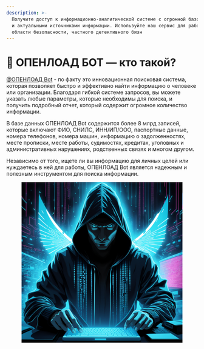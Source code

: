 ```yaml
---
description: >-
  Получите доступ к информационно-аналитической системе с огромной базой данных
  и актуальными источниками информации. Используйте наш сервис для работы в
  области безопасности, частного детективного бизн
---
```


# 👼 ОПЕНЛОАД БОТ — кто такой?

[@ОПЕНЛОАД Bot](https://vk.cc/cxAomA) - по факту это инновационная поисковая система, которая позволяет быстро и эффективно найти информацию о человеке или организации. Благодаря гибкой системе запросов, вы можете указать любые параметры, которые необходимы для поиска, и получить подробный отчет, который содержит огромное количество информации.

В базе данных ОПЕНЛОАД Bot содержится более 8 млрд записей, которые включают ФИО, СНИЛС, ИНН/ИП/ООО, паспортные данные, номера телефонов, номера машин, информацию о задолженностях, месте прописки, месте работы, судимостях, кредитах, уголовных и административных нарушениях, родственных связях и многом другом.

Независимо от того, ищете ли вы информацию для личных целей или нуждаетесь в ней для работы, ОПЕНЛОАД Bot является надежным и полезным инструментом для поиска информации.

<figure><img src="../.gitbook/assets/ar.png" alt=""><figcaption></figcaption></figure>
